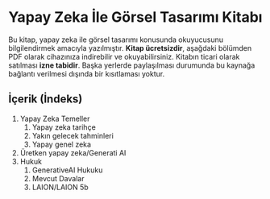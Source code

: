 # Yapay Zeka İle Görsel Tasarımı Kitabı

Bu kitap, yapay zeka ile görsel tasarımı konusunda okuyucusunu bilgilendirmek amacıyla yazılmıştır. <strong>Kitap ücretsizdir</strong>, aşağdaki bölümden PDF olarak cihazınıza indirebilir ve okuyabilirsiniz. Kitabın ticari olarak satılması <strong>izne tabidir</strong>. Başka yerlerde paylaşılması durumunda bu kaynağa bağlantı verilmesi dışında bir kısıtlaması yoktur.

## İçerik (İndeks)
<ol>
<li>Yapay Zeka Temeller<ol>
    <li>Yapay zeka tarihçe</li>
      <li>Yakın gelecek tahminleri</li>
      <li>Yapay genel zeka</li>
  </ol>
  </li>
    <li>Üretken yapay zeka/Generati AI</li>
    <li>Hukuk
    <ol>
      <li>GenerativeAI Hukuku</li>
       <li>Mevcut Davalar</li>
      <li>
        LAION/LAION 5b
      </li>
    </ol>
    </li>
  </ol>
  </li>

</ol>



